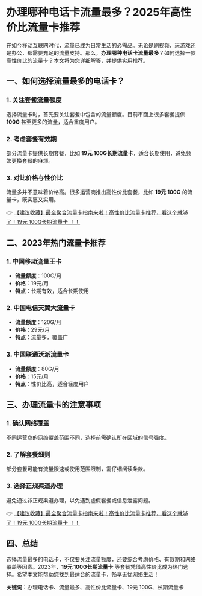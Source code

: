 # 办理哪种电话卡流量最多？2025年高性价比流量卡推荐

在如今移动互联网时代，流量已成为日常生活的必需品。无论是刷视频、玩游戏还是办公，都需要充足的流量支持。那么，**办理哪种电话卡流量最多**？如何选择一款高性价比的流量卡？本文将为您详细解答，并提供实用推荐。

## 一、如何选择流量最多的电话卡？

### 1. 关注套餐流量额度
选择流量卡时，首先要关注套餐中包含的流量额度。目前市面上很多套餐提供 **100G** 甚至更多的流量，适合重度用户。

### 2. 考虑套餐有效期
部分流量卡提供长期套餐，比如 **19元 100G长期流量卡**，适合长期使用，避免频繁更换套餐的麻烦。

### 3. 对比价格与性价比
流量多并不意味着价格高。很多运营商推出高性价比套餐，比如 **19元 100G** 的流量卡，既实惠又实用。

👉 [【建议收藏】最全聚合流量卡指南来啦！高性价比流量卡推荐，看这个就够了！19元 100G长期流量卡 ！！](https://bit.ly/Liuliangka)

## 二、2023年热门流量卡推荐

### 1. 中国移动流量王卡
- **流量额度**：100G/月
- **价格**：19元/月
- **特点**：长期有效，适合长期使用

### 2. 中国电信天翼大流量卡
- **流量额度**：120G/月
- **价格**：29元/月
- **特点**：流量多，覆盖广

### 3. 中国联通沃派流量卡
- **流量额度**：80G/月
- **价格**：15元/月
- **特点**：性价比高，适合轻度用户

## 三、办理流量卡的注意事项

### 1. 确认网络覆盖
不同运营商的网络覆盖范围不同，选择前需确认所在区域的信号强度。

### 2. 了解套餐细则
部分套餐可能有流量限速或使用范围限制，需仔细阅读条款。

### 3. 选择正规渠道办理
避免通过非正规渠道办理，以免遇到虚假套餐或信息泄露问题。

👉 [【建议收藏】最全聚合流量卡指南来啦！高性价比流量卡推荐，看这个就够了！19元 100G长期流量卡 ！！](https://bit.ly/Liuliangka)

## 四、总结

选择流量最多的电话卡，不仅要关注流量额度，还要综合考虑价格、有效期和网络覆盖等因素。2023年，**19元 100G长期流量卡** 等套餐凭借高性价比成为热门选择。希望本文能帮助您找到最适合的流量卡，畅享无忧网络生活！

**关键词**：办理电话卡、流量最多、高性价比流量卡、19元 100G、长期流量卡